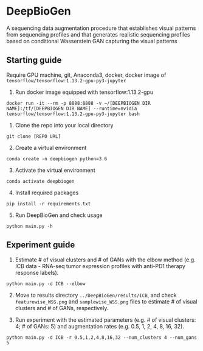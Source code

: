 # DeepBioGen

A sequencing data augmentation procedure that establishes visual patterns from sequencing profiles and that generates realistic sequencing profiles based on conditional Wasserstein GAN capturing the visual patterns

## Starting guide
Require GPU machine, git, Anaconda3, docker, docker image of `tensorflow/tensorflow:1.13.2-gpu-py3-jupyter`

1. Run docker image equipped with tensorflow:1.13.2-gpu
```
docker run -it --rm -p 8888:8888 -v ~/[DEEPBIOGEN DIR NAME]:/tf/[DEEPBIOGEN DIR NAME] --runtime=nvidia tensorflow/tensorflow:1.13.2-gpu-py3-jupyter bash
```

1. Clone the repo into your local directory
```
git clone [REPO URL]
```
2. Create a virtual environment
```
conda create -n deepbiogen python=3.6
```
3. Activate the virtual environment
```
conda activate deepbiogen
```
4. Install required packages
```
pip install -r requirements.txt
```
5. Run DeepBioGen and check usage
```
python main.py -h
```

## Experiment guide

1. Estimate # of visual clusters and # of GANs with the elbow method (e.g. ICB data - RNA-seq tumor expression profiles with anti-PD1 therapy response labels).
```
python main.py -d ICB --elbow
```

2. Move to results directory `../DeepBioGen/results/ICB`, and check `featurewise_WSS.png` and `samplewise_WSS.png` files to estimate # of visual clusters and # of GANs, respectively.

3. Run experiment with the estimated parameters (e.g. # of visual clusters: 4; # of GANs: 5) and augmentation rates (e.g. 0.5, 1, 2, 4, 8, 16, 32).
```
python main.py -d ICB -r 0.5,1,2,4,8,16,32 --num_clusters 4 --num_gans 5
```
